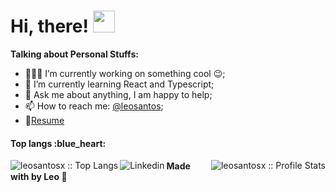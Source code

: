  # Hi, there! <img src="https://media.giphy.com/media/hvRJCLFzcasrR4ia7z/giphy.gif" width="35px">
 

**Talking about Personal Stuffs:**

- 👨🏽‍💻 I’m currently working on something cool :wink:;
- 🌱 I’m currently learning React and Typescript; 
- 💬 Ask me about anything, I am happy to help;
- 📫 How to reach me: [@leosantos](https://www.linkedin.com/in/leonardosant02/);
- 📝[Resume](https://www.linkedin.com/in/leonardosant02/)

 
<h4>Top langs :blue_heart:</h4>

<img align="left" src="https://github-readme-stats.vercel.app/api/top-langs/?username=leosantosx&langs_count=10&theme=omni&layout=compact" alt="leosantosx :: Top Langs" />

<img align="right" src="https://github-readme-stats.vercel.app/api?username=leosantosx&show_icons=true&theme=omni" alt="leosantosx :: Profile Stats" />

<div>
<a href="https://www.linkedin.com/in/leonardosant02">
  <img align="left" src="https://img.shields.io/badge/-LinkedIn-blue?style=flat-square&logo=Linkedin&logoColor=white&link=https://www.linkedin.com/in/leonardosant02" alt="Linkedin" />
</a>
</div>

#### Made with by Leo :blue_heart:

